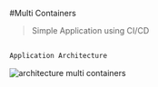 #Multi Containers
> Simple Application using CI/CD

##
```sh
Application Architecture
```
<img src="assetsapp-architecture-multicontainer.png"
     alt="architecture multi containers"
     style="float: left; margin-right: 10px;" />